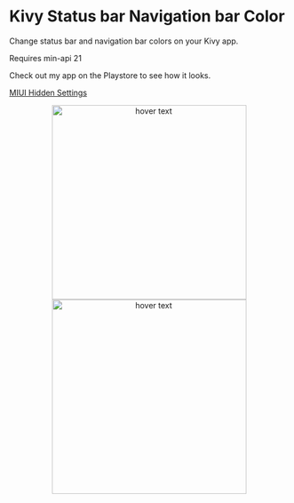 # Kivy Status bar Navigation bar Color
Change status bar and navigation bar colors on your Kivy app.

Requires min-api 21

Check out my app on the Playstore to see how it looks.

[MIUI Hidden Settings](https://play.google.com/store/apps/details?id=com.ceyhan.sets)

<p align="center">
  <img src="https://github.com/yunus-ceyhan/Kivy-Statusbar-Navbar-Color/blob/master/app.png" width="350" title="hover text">
  <img src="https://github.com/yunus-ceyhan/Kivy-Statusbar-Navbar-Color/blob/master/example.png" width="350" title="hover text">  
</p>
